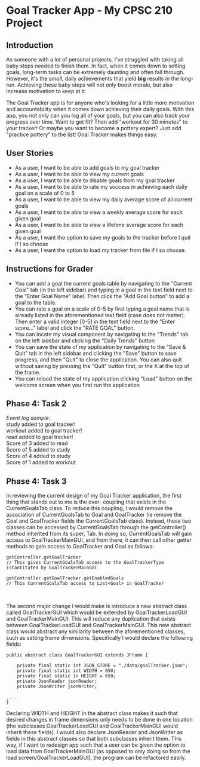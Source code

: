 # Goal Tracker App - My CPSC 210 Project

## Introduction

As someone with a lot of personal projects, I've struggled with taking all baby steps needed to finish them. In fact,
when it comes down to setting goals, long-term tasks can be extremely daunting and often fall through. However, it's
the *small*, daily achievements that yield **big** results in the long-run. Achieving these baby
steps will not only boost morale, but also increase motivation to keep at it.

The Goal Tracker app is for anyone who's looking for a little more motivation and accountability when it comes down
achieving their daily goals. With this app, you not only can you log all of your goals, but you can also track your 
progress over time. Want to get fit? Then add "workout for 30 minutes" to your tracker! Or maybe you want to become a 
pottery expert? Just add "practice pottery" to the list! Goal Tracker makes things easy.

## User Stories

- As a user, I want to be able to add goals to my goal tracker
- As a user, I want to be able to view my current goals
- As a user, I want to be able to disable goals from my goal tracker
- As a user, I want to be able to rate my success in achieving each daily goal on a scale of 0 to 5
- As a user, I want to be able to view my daily average score of all current goals
- As a user, I want to be able to view a weekly average score for each given goal
- As a user, I want to be able to view a lifetime average score for each given goal
- As a user, I want the option to save my goals to the tracker before I quit if I so choose
- As a user, I want the option to load my tracker from file if I so choose. 


## Instructions for Grader

- You can add a goal the current goals table by navigating to the "Current Goal" tab (in the left sidebar) and 
  typing in a goal in the text field next to the "Enter Goal Name" label. Then click the "Add Goal button" to add 
  a goal to the table.
- You can rate a goal on a scale of 0-5  by first typing a goal name that is already listed
  in the aforementioned text field (case does not matter). Then enter a valid integer [0-5] in the text field next to 
  the "Enter score..." label 
  and click the "RATE GOAL" button.
- You can locate my visual component by navigating to the "Trends" tab on the left sidebar 
   and clicking the "Daily Trends" button
- You can save the state of my application by navigating to the "Save & Quit" tab in the left sidebar and clicking the
  "Save" button to save progress, and then "Quit" to close the application.  You can also quit without saving by 
   pressing the "Quit" button first, or the X at the top of the frame.
- You can reload the state of my application clicking "Load" button on the welcome screen when you first 
  run the application 

## Phase 4: Task 2

*Event log sample:* <br/>
study added to goal tracker! <br/>
workout added to goal tracker! <br/>
read added to goal tracker! <br/>
Score of 3 added to read <br/>
Score of 5 added to study <br/>
Score of 4 added to study <br/>
Score of 1 added to workout

## Phase 4: Task 3

In reviewing the current design of my Goal Tracker application, the first thing that stands out to me is the over-
coupling that exists in the CurrentGoalsTab class. To reduce this coupling, I would remove the association of 
CurrentGoalsTab to Goal and GoalTracker (ie remove the Goal and GoalTracker fields the CurrentGoalsTab class). Instead, 
these two classes can be accessed by CurrentGoalsTab through the getController() method inherited from its super, Tab. 
In doing so, CurrentGoalsTab will gain access to GoalTrackerMainGUI, and from there, it can then call other getter 
methods to gain access to GoalTracker and Goal as follows: 
<br/>

    getController.getGoalTracker
    // This gives CurrentGoalsTab access to the GoalTrackerType istantitated by GoalTrackerMainGUI

    getController.getGoalTracker.getEnabledGoals
    // This CurrentGoalsTab access to List<Goal> in GoalTracker 

<br/>

The second major change I would make is introduce a new abstract class called GoalTrackerGUI which would be extended
by GoalTrackerLoadGUI and GoalTrackerMainGUI. This will reduce any duplication that exists between GoalTrackerLoadGUI 
and GoalTrackerMainGUI. This new abstract class would abstract any similarity between the aforementioned classes, such
as setting frame dimensions. Specifically I would declare the following fields:

    public abstract class GoalTrackerGUI extends JFrame {

        private final static int JSON_STORE = "./data/goalTracker.json";
        private final static int WIDTH = 650;
        private final static in HEIGHT = 650;
        private JsonReader jsonReader;
        private JsonWriter jsonWriter;
    
    ....
    }

Declaring WIDTH and HEIGHT in the abstract class makes it such that desired changes in frame dimensions only needs to be 
done in one location (the subclasses GoalTrackerLoadGUI and GoalTrackerMainGUI would inherit these fields). I would also 
declare JsonReader and JsonWriter as fields in this abstract classes so that both subclasses inherit them.  This way, 
if I want to redesign app such that a user can be given the option to load data from  GoalTrackerMainGUI 
(as opposed to only doing so from the load screen/GoalTrackerLoadGUI), the program can be refactored easily.